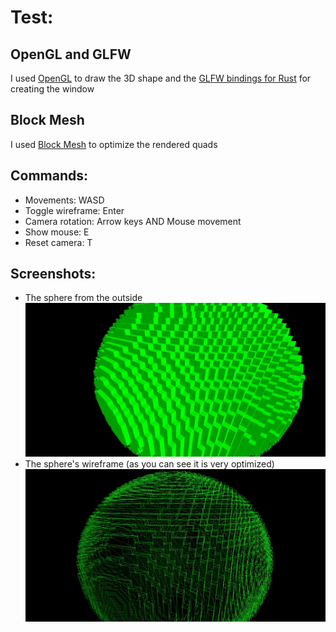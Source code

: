 # Test:

## OpenGL and GLFW

I used [OpenGL](https://crates.io/crates/gl) to draw the 3D shape and 
the [GLFW bindings for Rust](https://crates.io/crates/glfw) for creating the window

## Block Mesh

I used [Block Mesh](https://crates.io/crates/block-mesh) to optimize the rendered quads

## Commands:

- Movements: WASD
- Toggle wireframe: Enter
- Camera rotation: Arrow keys AND Mouse movement
- Show mouse: E
- Reset camera: T

## Screenshots:

- The sphere from the outside ![The sphere](/img/sphere.jpg)
- The sphere's wireframe (as you can see it is very optimized) ![The sphere's wireframe](/img/wireframe.jpg)
